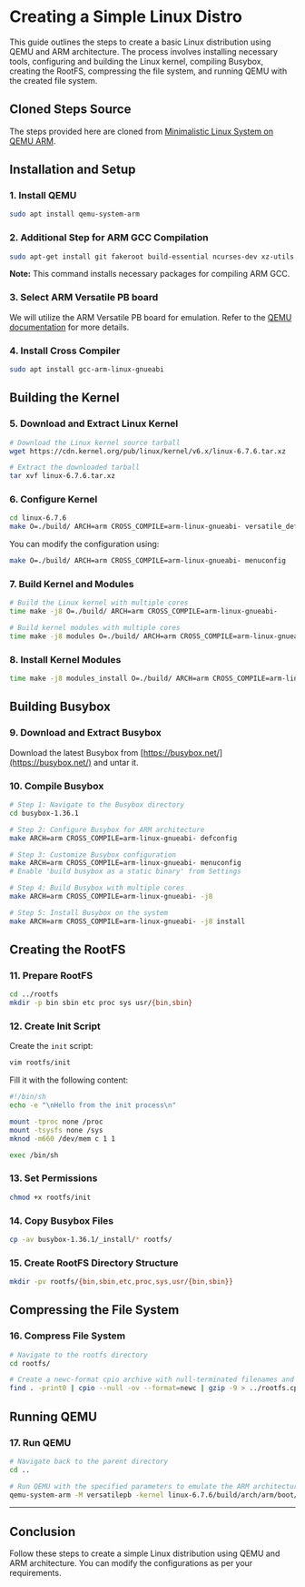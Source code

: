 # Creating a Simple Linux Distro

This guide outlines the steps to create a basic Linux distribution using QEMU and ARM architecture. The process involves installing necessary tools, configuring and building the Linux kernel, compiling Busybox, creating the RootFS, compressing the file system, and running QEMU with the created file system.

## Cloned Steps Source
The steps provided here are cloned from [Minimalistic Linux System on QEMU ARM](https://lukaszgemborowski.github.io/articles/minimalistic-linux-system-on-qemu-arm.html).

## Installation and Setup

### 1. Install QEMU
```bash
sudo apt install qemu-system-arm
```

### 2. Additional Step for ARM GCC Compilation
```bash
sudo apt-get install git fakeroot build-essential ncurses-dev xz-utils libssl-dev bc flex libelf-dev bison
```
**Note:** This command installs necessary packages for compiling ARM GCC. 

### 3. Select ARM Versatile PB board
We will utilize the ARM Versatile PB board for emulation. Refer to the [QEMU documentation](https://www.qemu.org/docs/master/system/arm/versatile.html) for more details.

### 4. Install Cross Compiler
```bash
sudo apt install gcc-arm-linux-gnueabi
```

## Building the Kernel

### 5. Download and Extract Linux Kernel
```bash
# Download the Linux kernel source tarball
wget https://cdn.kernel.org/pub/linux/kernel/v6.x/linux-6.7.6.tar.xz

# Extract the downloaded tarball
tar xvf linux-6.7.6.tar.xz
```

### 6. Configure Kernel
```bash
cd linux-6.7.6
make O=./build/ ARCH=arm CROSS_COMPILE=arm-linux-gnueabi- versatile_defconfig
```
You can modify the configuration using:
```bash
make O=./build/ ARCH=arm CROSS_COMPILE=arm-linux-gnueabi- menuconfig
```

### 7. Build Kernel and Modules
```bash
# Build the Linux kernel with multiple cores
time make -j8 O=./build/ ARCH=arm CROSS_COMPILE=arm-linux-gnueabi-

# Build kernel modules with multiple cores
time make -j8 modules O=./build/ ARCH=arm CROSS_COMPILE=arm-linux-gnueabi-
```

### 8. Install Kernel Modules
```bash
time make -j8 modules_install O=./build/ ARCH=arm CROSS_COMPILE=arm-linux-gnueabi- INSTALL_MOD_PATH=../../rootfs
```

## Building Busybox

### 9. Download and Extract Busybox
Download the latest Busybox from [https://busybox.net/](https://busybox.net/) and untar it.

### 10. Compile Busybox
```bash
# Step 1: Navigate to the Busybox directory
cd busybox-1.36.1

# Step 2: Configure Busybox for ARM architecture
make ARCH=arm CROSS_COMPILE=arm-linux-gnueabi- defconfig

# Step 3: Customize Busybox configuration
make ARCH=arm CROSS_COMPILE=arm-linux-gnueabi- menuconfig
# Enable 'build busybox as a static binary' from Settings

# Step 4: Build Busybox with multiple cores
make ARCH=arm CROSS_COMPILE=arm-linux-gnueabi- -j8

# Step 5: Install Busybox on the system
make ARCH=arm CROSS_COMPILE=arm-linux-gnueabi- -j8 install
```

## Creating the RootFS

### 11. Prepare RootFS
```bash
cd ../rootfs
mkdir -p bin sbin etc proc sys usr/{bin,sbin}
```

### 12. Create Init Script
Create the `init` script:
```bash
vim rootfs/init
```
Fill it with the following content:
```bash
#!/bin/sh
echo -e "\nHello from the init process\n"

mount -tproc none /proc
mount -tsysfs none /sys
mknod -m660 /dev/mem c 1 1

exec /bin/sh
```

### 13. Set Permissions
```bash
chmod +x rootfs/init
```

### 14. Copy Busybox Files
```bash
cp -av busybox-1.36.1/_install/* rootfs/
```

### 15. Create RootFS Directory Structure
```bash
mkdir -pv rootfs/{bin,sbin,etc,proc,sys,usr/{bin,sbin}}
```

## Compressing the File System

### 16. Compress File System
```bash
# Navigate to the rootfs directory
cd rootfs/

# Create a newc-format cpio archive with null-terminated filenames and gzip compression
find . -print0 | cpio --null -ov --format=newc | gzip -9 > ../rootfs.cpio.gz
```

## Running QEMU

### 17. Run QEMU
```bash
# Navigate back to the parent directory
cd ..

# Run QEMU with the specified parameters to emulate the ARM architecture
qemu-system-arm -M versatilepb -kernel linux-6.7.6/build/arch/arm/boot/zImage -dtb linux-6.7.6/build/arch/arm/boot/dts/arm/versatile-pb.dtb -initrd rootfs.cpio.gz -serial stdio -append "root=/dev/mem serial=ttyAMA0"
```

---
## Conclusion

Follow these steps to create a simple Linux distribution using QEMU and ARM architecture. You can modify the configurations as per your requirements.
